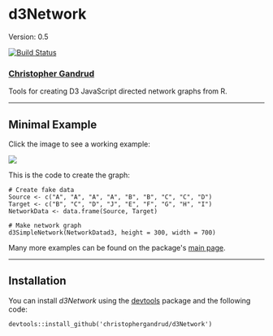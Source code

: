 d3Network
===

Version: 0.5

[![Build Status](https://travis-ci.org/christophergandrud/d3Network.png)](https://travis-ci.org/christophergandrud/d3Network)

### [Christopher Gandrud](http://christophergandrud.blogspot.com/p/biocontact.html)

Tools for creating D3 JavaScript directed network graphs from R.

---

## Minimal Example

Click the image to see a working example:

<a href="http://dl.dropboxusercontent.com/u/12581470/Presentations/OddsAndEnds/NetworkD3.html" imageanchor="1" ><img border="0" src="http://1.bp.blogspot.com/-gFxgVvzBSr8/UbPgDW-7fnI/AAAAAAAAGiE/an2RbjOC-68/s320/NetworkD3.png"/></a>

This is the code to create the graph:

```{S}
# Create fake data
Source <- c("A", "A", "A", "A", "B", "B", "C", "C", "D")
Target <- c("B", "C", "D", "J", "E", "F", "G", "H", "I")
NetworkData <- data.frame(Source, Target)

# Make network graph 
d3SimpleNetwork(NetworkDatad3, height = 300, width = 700)
```

Many more examples can be found on the package's [main page](http://christophergandrud.github.io/d3Network/).

---

## Installation

You can install *d3Network* using the [devtools](https://github.com/hadley/devtools) package and the following code:

```{S}
devtools::install_github('christophergandrud/d3Network')
```


